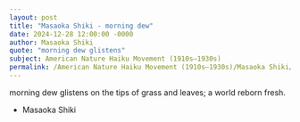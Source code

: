 ```yaml
---
layout: post
title: "Masaoka Shiki - morning dew"
date: 2024-12-28 12:00:00 -0000
author: Masaoka Shiki
quote: "morning dew glistens"
subject: American Nature Haiku Movement (1910s–1930s)
permalink: /American Nature Haiku Movement (1910s–1930s)/Masaoka Shiki/Masaoka Shiki - morning dew
---
```


morning dew glistens
on the tips of grass and leaves;
a world reborn fresh.

- Masaoka Shiki
